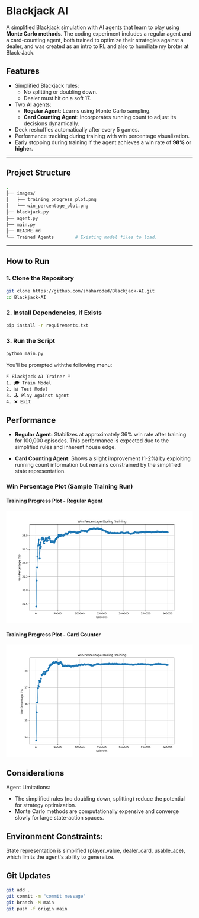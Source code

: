 # **Blackjack AI**

A simplified Blackjack simulation with AI agents that learn to play using **Monte Carlo methods**. The coding experiment includes a regular agent and a card-counting agent, both trained to optimize their strategies against a dealer, and was created as an intro to RL and also to humiliate my broter at Black-Jack.

## **Features**
- Simplified Blackjack rules:
  - No splitting or doubling down.
  - Dealer must hit on a soft 17.
- Two AI agents:
  - **Regular Agent**: Learns using Monte Carlo sampling.
  - **Card Counting Agent**: Incorporates running count to adjust its decisions dynamically.
- Deck reshuffles automatically after every 5 games.
- Performance tracking during training with win percentage visualization.
- Early stopping during training if the agent achieves a win rate of **98% or higher**.

---

## **Project Structure**

```bash
.
├── images/
│   ├── training_progress_plot.png
│   └── win_percentage_plot.png
├── blackjack.py
├── agent.py
├── main.py
├── README.md
└── Trained Agents        # Existing model files to load.
```
---

## **How to Run**

### **1. Clone the Repository**
```bash
git clone https://github.com/shaharoded/Blackjack-AI.git
cd Blackjack-AI
```

### **2. Install Dependencies, If Exists**

```bash
pip install -r requirements.txt
```

### **3. Run the Script**

```bash
python main.py
```

You'll be prompted withthe following menu:

```bash
🃏 Blackjack AI Trainer 🃏
1. 🎓 Train Model
2. 📊 Test Model
3. 🕹️ Play Against Agent
4. ❌ Exit
```

## Performance

- **Regular Agent:** Stabilizes at approximately 36% win rate after training for 100,000 episodes. This performance is expected due to the simplified rules and inherent house edge.

- **Card Counting Agent:** Shows a slight improvement (1-2%) by exploiting running count information but remains constrained by the simplified state representation.

### **Win Percentage Plot (Sample Training Run)**

#### **Training Progress Plot - Regular Agent**
![Training Progress Plot - Regular](Images/regular_agent.png)

#### **Training Progress Plot - Card Counter**
![Training Progress Plot - Card Counter](Images/card_counter_agent.png)


## Considerations
Agent Limitations:

 - The simplified rules (no doubling down, splitting) reduce the potential for strategy optimization.
 - Monte Carlo methods are computationally expensive and converge slowly for large state-action spaces.

## Environment Constraints:

State representation is simplified (player_value, dealer_card, usable_ace), which limits the agent's ability to generalize.

## Git Updates

```bash
git add .
git commit -m "commit message"
git branch -M main
git push -f origin main
```